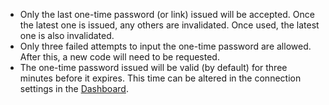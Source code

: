 * Only the last one-time password (or link) issued will be accepted. Once the latest one is issued, any others are invalidated. Once used, the latest one is also invalidated.
* Only three failed attempts to input the one-time password are allowed. After this, a new code will need to be requested.
* The one-time password issued will be valid (by default) for three minutes before it expires. This time can be altered in the connection settings in the [Dashboard](${manage_url}).
